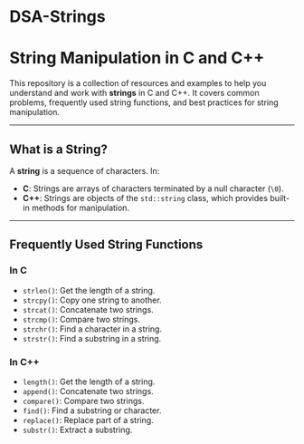 # DSA-Strings
# String Manipulation in C and C++

This repository is a collection of resources and examples to help you understand and work with **strings** in C and C++. It covers common problems, frequently used string functions, and best practices for string manipulation.

---

## What is a String?

A **string** is a sequence of characters. In:
- **C**: Strings are arrays of characters terminated by a null character (`\0`).
- **C++**: Strings are objects of the `std::string` class, which provides built-in methods for manipulation.

---

## Frequently Used String Functions

### In C
- `strlen()`: Get the length of a string.
- `strcpy()`: Copy one string to another.
- `strcat()`: Concatenate two strings.
- `strcmp()`: Compare two strings.
- `strchr()`: Find a character in a string.
- `strstr()`: Find a substring in a string.

### In C++
- `length()`: Get the length of a string.
- `append()`: Concatenate two strings.
- `compare()`: Compare two strings.
- `find()`: Find a substring or character.
- `replace()`: Replace part of a string.
- `substr()`: Extract a substring.

